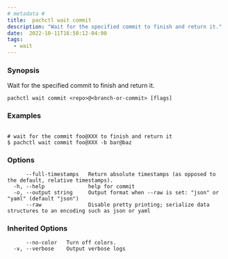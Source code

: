 ```yaml
---
# metadata # 
title:  pachctl wait commit
description: "Wait for the specified commit to finish and return it."
date:  2022-10-11T16:50:12-04:00
tags:
  - wait
---
```


### Synopsis

Wait for the specified commit to finish and return it.

```
pachctl wait commit <repo>@<branch-or-commit> [flags]
```

### Examples

```

# wait for the commit foo@XXX to finish and return it
$ pachctl wait commit foo@XXX -b bar@baz
```

### Options

```
      --full-timestamps   Return absolute timestamps (as opposed to the default, relative timestamps).
  -h, --help              help for commit
  -o, --output string     Output format when --raw is set: "json" or "yaml" (default "json")
      --raw               Disable pretty printing; serialize data structures to an encoding such as json or yaml
```

### Inherited Options

```
      --no-color   Turn off colors.
  -v, --verbose    Output verbose logs
```

